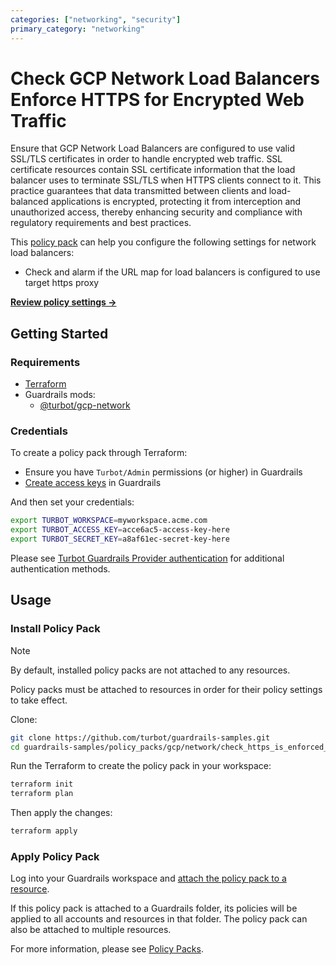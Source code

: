 ```yaml
---
categories: ["networking", "security"]
primary_category: "networking"
---
```


# Check GCP Network Load Balancers Enforce HTTPS for Encrypted Web Traffic

Ensure that GCP Network Load Balancers are configured to use valid SSL/TLS certificates in order to handle encrypted web traffic. SSL certificate resources contain SSL certificate information that the load balancer uses to terminate SSL/TLS when HTTPS clients connect to it. This practice guarantees that data transmitted between clients and load-balanced applications is encrypted, protecting it from interception and unauthorized access, thereby enhancing security and compliance with regulatory requirements and best practices.

This [policy pack](https://turbot.com/guardrails/docs/concepts/policy-packs) can help you configure the following settings for network load balancers:

- Check and alarm if the URL map for load balancers is configured to use target https proxy

**[Review policy settings →](https://hub.guardrails.turbot.com/policy-packs/gcp_network_check_load_balancers_enforce_https/settings)**

## Getting Started

### Requirements

- [Terraform](https://developer.hashicorp.com/terraform/install)
- Guardrails mods:
  - [@turbot/gcp-network](https://hub.guardrails.turbot.com/mods/gcp/mods/gcp-network)

### Credentials

To create a policy pack through Terraform:

- Ensure you have `Turbot/Admin` permissions (or higher) in Guardrails
- [Create access keys](https://turbot.com/guardrails/docs/guides/iam/access-keys#generate-a-new-guardrails-api-access-key) in Guardrails

And then set your credentials:

```sh
export TURBOT_WORKSPACE=myworkspace.acme.com
export TURBOT_ACCESS_KEY=acce6ac5-access-key-here
export TURBOT_SECRET_KEY=a8af61ec-secret-key-here
```

Please see [Turbot Guardrails Provider authentication](https://registry.terraform.io/providers/turbot/turbot/latest/docs#authentication) for additional authentication methods.

## Usage

### Install Policy Pack

> [!NOTE]
> By default, installed policy packs are not attached to any resources.
>
> Policy packs must be attached to resources in order for their policy settings to take effect.

Clone:

```sh
git clone https://github.com/turbot/guardrails-samples.git
cd guardrails-samples/policy_packs/gcp/network/check_https_is_enforced_for_load_balancers
```

Run the Terraform to create the policy pack in your workspace:

```sh
terraform init
terraform plan
```

Then apply the changes:

```sh
terraform apply
```

### Apply Policy Pack

Log into your Guardrails workspace and [attach the policy pack to a resource](https://turbot.com/guardrails/docs/guides/policy-packs#attach-a-policy-pack-to-a-resource).

If this policy pack is attached to a Guardrails folder, its policies will be applied to all accounts and resources in that folder. The policy pack can also be attached to multiple resources.

For more information, please see [Policy Packs](https://turbot.com/guardrails/docs/concepts/policy-packs).
